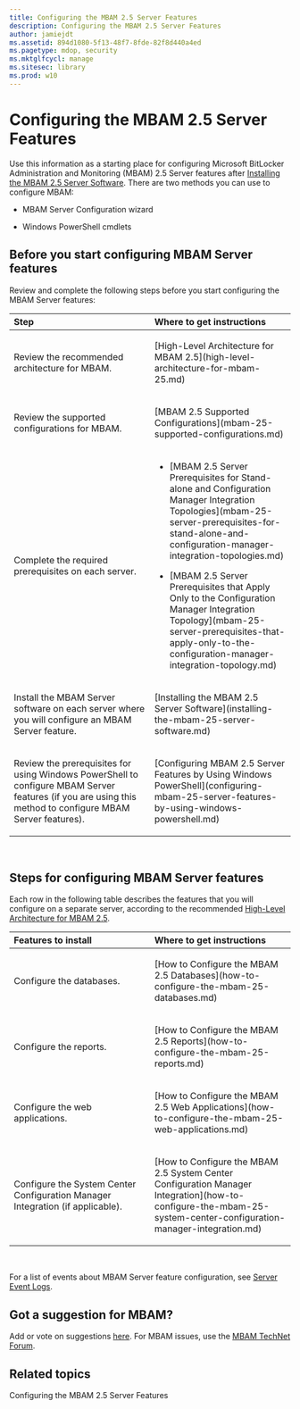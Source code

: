 ```yaml
---
title: Configuring the MBAM 2.5 Server Features
description: Configuring the MBAM 2.5 Server Features
author: jamiejdt
ms.assetid: 894d1080-5f13-48f7-8fde-82f8d440a4ed
ms.pagetype: mdop, security
ms.mktglfcycl: manage
ms.sitesec: library
ms.prod: w10
---
```



# Configuring the MBAM 2.5 Server Features


Use this information as a starting place for configuring Microsoft BitLocker Administration and Monitoring (MBAM) 2.5 Server features after [Installing the MBAM 2.5 Server Software](installing-the-mbam-25-server-software.md). There are two methods you can use to configure MBAM:

-   MBAM Server Configuration wizard

-   Windows PowerShell cmdlets

## Before you start configuring MBAM Server features


Review and complete the following steps before you start configuring the MBAM Server features:

<table>
<colgroup>
<col width="50%" />
<col width="50%" />
</colgroup>
<thead>
<tr class="header">
<th align="left">Step</th>
<th align="left">Where to get instructions</th>
</tr>
</thead>
<tbody>
<tr class="odd">
<td align="left"><p>Review the recommended architecture for MBAM.</p></td>
<td align="left"><p>[High-Level Architecture for MBAM 2.5](high-level-architecture-for-mbam-25.md)</p></td>
</tr>
<tr class="even">
<td align="left"><p>Review the supported configurations for MBAM.</p></td>
<td align="left"><p>[MBAM 2.5 Supported Configurations](mbam-25-supported-configurations.md)</p></td>
</tr>
<tr class="odd">
<td align="left"><p>Complete the required prerequisites on each server.</p></td>
<td align="left"><ul>
<li><p>[MBAM 2.5 Server Prerequisites for Stand-alone and Configuration Manager Integration Topologies](mbam-25-server-prerequisites-for-stand-alone-and-configuration-manager-integration-topologies.md)</p></li>
<li><p>[MBAM 2.5 Server Prerequisites that Apply Only to the Configuration Manager Integration Topology](mbam-25-server-prerequisites-that-apply-only-to-the-configuration-manager-integration-topology.md)</p></li>
</ul></td>
</tr>
<tr class="even">
<td align="left"><p>Install the MBAM Server software on each server where you will configure an MBAM Server feature.</p></td>
<td align="left"><p>[Installing the MBAM 2.5 Server Software](installing-the-mbam-25-server-software.md)</p></td>
</tr>
<tr class="odd">
<td align="left"><p>Review the prerequisites for using Windows PowerShell to configure MBAM Server features (if you are using this method to configure MBAM Server features).</p></td>
<td align="left"><p>[Configuring MBAM 2.5 Server Features by Using Windows PowerShell](configuring-mbam-25-server-features-by-using-windows-powershell.md)</p></td>
</tr>
</tbody>
</table>

 

## Steps for configuring MBAM Server features


Each row in the following table describes the features that you will configure on a separate server, according to the recommended [High-Level Architecture for MBAM 2.5](high-level-architecture-for-mbam-25.md).

<table>
<colgroup>
<col width="50%" />
<col width="50%" />
</colgroup>
<thead>
<tr class="header">
<th align="left">Features to install</th>
<th align="left">Where to get instructions</th>
</tr>
</thead>
<tbody>
<tr class="odd">
<td align="left"><p>Configure the databases.</p></td>
<td align="left"><p>[How to Configure the MBAM 2.5 Databases](how-to-configure-the-mbam-25-databases.md)</p></td>
</tr>
<tr class="even">
<td align="left"><p>Configure the reports.</p></td>
<td align="left"><p>[How to Configure the MBAM 2.5 Reports](how-to-configure-the-mbam-25-reports.md)</p></td>
</tr>
<tr class="odd">
<td align="left"><p>Configure the web applications.</p></td>
<td align="left"><p>[How to Configure the MBAM 2.5 Web Applications](how-to-configure-the-mbam-25-web-applications.md)</p></td>
</tr>
<tr class="even">
<td align="left"><p>Configure the System Center Configuration Manager Integration (if applicable).</p></td>
<td align="left"><p>[How to Configure the MBAM 2.5 System Center Configuration Manager Integration](how-to-configure-the-mbam-25-system-center-configuration-manager-integration.md)</p></td>
</tr>
</tbody>
</table>

 

For a list of events about MBAM Server feature configuration, see [Server Event Logs](server-event-logs.md).

## Got a suggestion for MBAM?


Add or vote on suggestions [here](http://mbam.uservoice.com/forums/268571-microsoft-bitlocker-administration-and-monitoring). For MBAM issues, use the [MBAM TechNet Forum](https://social.technet.microsoft.com/Forums/home?forum=mdopmbam).

## Related topics


Configuring the MBAM 2.5 Server Features
 

 






